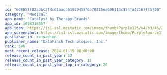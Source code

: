 ```yaml
---
id: "60885ff02a3bc2f4c61aad661929458f6c70315ea69b114c854fa47167ff5700"
category: "Medical"
app_name: "Catalyst by Therapy Brands"
app_id: 1628316557
app_icon: https://is1-ssl.mzstatic.com/image/thumb/Purple126/v4/b3/46/2a/b3462a15-744c-bc01-97d0-6b518c011435/AppIcon-0-0-1x_U007emarketing-0-0-0-10-0-0-sRGB-0-0-0-GLES2_U002c0-512MB-85-220-0-0.png/1024x1024bb.png
app_screenshot: https://is1-ssl.mzstatic.com/image/thumb/PurpleSource112/v4/ca/a8/7e/caa87ed3-1aa7-e328-35a7-61dfa207a7a1/53e2a1b3-6333-4f89-ac4a-546fd1ea21c0_IMG_0356_edit.PNG/1242x2688bb.png
publisher_id: 442922186
publisher_name: "DataFinch Technologies, Inc."
rank: 546
most_recent_release: 2024-01-19 00:00:00
release_count_in_past_year: 12
release_count_in_past_year_category: 11
release_count_in_past_year_top_in_category: 20
---
```

